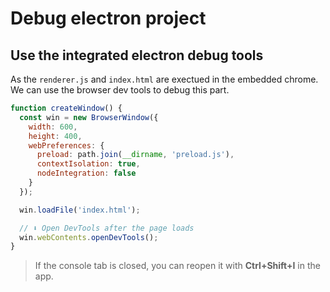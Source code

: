 # Debug electron project

## Use the integrated electron debug tools
As the `renderer.js` and `index.html` are exectued in the embedded chrome. We can use the browser dev tools to debug this 
part.

```js
function createWindow() {
  const win = new BrowserWindow({
    width: 600,
    height: 400,
    webPreferences: {
      preload: path.join(__dirname, 'preload.js'),
      contextIsolation: true,
      nodeIntegration: false
    }
  });

  win.loadFile('index.html');

  // ⬇️ Open DevTools after the page loads
  win.webContents.openDevTools();
}
```

> If the console tab is closed, you can reopen it with **Ctrl+Shift+I** in the app.